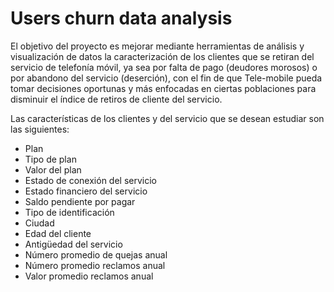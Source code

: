 # Users churn data analysis

El objetivo del proyecto es mejorar mediante herramientas de análisis y visualización de datos la caracterización de los clientes que se retiran del servicio de telefonía móvil, ya sea por falta de pago (deudores morosos) o por abandono del servicio (deserción), con el fin de que Tele-mobile pueda tomar decisiones oportunas y más enfocadas en ciertas poblaciones para disminuir el índice de retiros de cliente del servicio.

Las características de los clientes y del servicio que se desean estudiar son las siguientes:

*	Plan 
*	Tipo de plan                   
*	Valor del plan     
*	Estado de conexión del servicio 
*	Estado financiero del servicio
*	Saldo pendiente por pagar
*	Tipo de identificación   
*	Ciudad 
*	Edad del cliente
*	Antigüedad del servicio 
*	Número promedio de quejas anual  
*	Número promedio reclamos anual
*	Valor promedio reclamos anual
